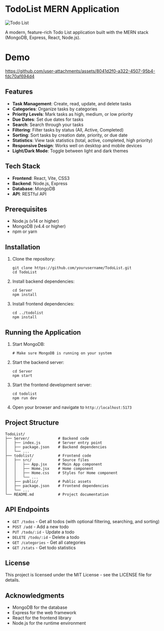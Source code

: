 # TodoList MERN Application
![Todo List](https://github.com/user-attachments/assets/186c94d4-ffda-4b1e-84bc-8e261d9ae0d9)

A modern, feature-rich Todo List application built with the MERN stack (MongoDB, Express, React, Node.js).

# Demo
https://github.com/user-attachments/assets/8041d2f0-a322-4507-95b4-fdc70af694d4


## Features

- **Task Management**: Create, read, update, and delete tasks
- **Categories**: Organize tasks by categories
- **Priority Levels**: Mark tasks as high, medium, or low priority
- **Due Dates**: Set due dates for tasks
- **Search**: Search through your tasks
- **Filtering**: Filter tasks by status (All, Active, Completed)
- **Sorting**: Sort tasks by creation date, priority, or due date
- **Statistics**: View task statistics (total, active, completed, high priority)
- **Responsive Design**: Works well on desktop and mobile devices
- **Light/Dark Mode**: Toggle between light and dark themes

## Tech Stack

- **Frontend**: React, Vite, CSS3
- **Backend**: Node.js, Express
- **Database**: MongoDB
- **API**: RESTful API

## Prerequisites

- Node.js (v14 or higher)
- MongoDB (v4.4 or higher)
- npm or yarn

## Installation

1. Clone the repository:
   ```
   git clone https://github.com/yourusername/TodoList.git
   cd TodoList
   ```

2. Install backend dependencies:
   ```
   cd Server
   npm install
   ```

3. Install frontend dependencies:
   ```
   cd ../todolist
   npm install
   ```

## Running the Application

1. Start MongoDB:
   ```
   # Make sure MongoDB is running on your system
   ```

2. Start the backend server:
   ```
   cd Server
   npm start
   ```

3. Start the frontend development server:
   ```
   cd todolist
   npm run dev
   ```

4. Open your browser and navigate to `http://localhost:5173`

## Project Structure

```
TodoList/
├── Server/             # Backend code
│   ├── index.js        # Server entry point
│   ├── package.json    # Backend dependencies
│   └── ...
├── todolist/           # Frontend code
│   ├── src/            # Source files
│   │   ├── App.jsx     # Main App component
│   │   ├── Home.jsx    # Home component
│   │   ├── Home.css    # Styles for Home component
│   │   └── ...
│   ├── public/         # Public assets
│   ├── package.json    # Frontend dependencies
│   └── ...
└── README.md           # Project documentation
```

## API Endpoints

- `GET /todos` - Get all todos (with optional filtering, searching, and sorting)
- `POST /add` - Add a new todo
- `PUT /todo/:id` - Update a todo
- `DELETE /todo/:id` - Delete a todo
- `GET /categories` - Get all categories
- `GET /stats` - Get todo statistics

## License

This project is licensed under the MIT License - see the LICENSE file for details.

## Acknowledgments

- MongoDB for the database
- Express for the web framework
- React for the frontend library
- Node.js for the runtime environment 
